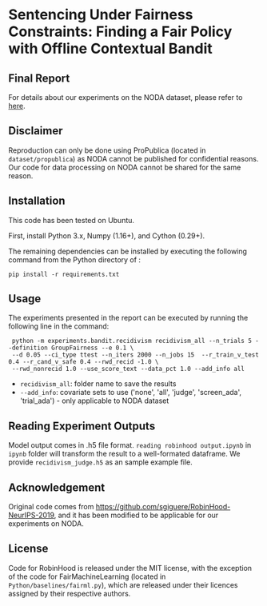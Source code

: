 # Sentencing Under Fairness Constraints: Finding a Fair Policy with Offline Contextual Bandit

## Final Report

For details about our experiments on the NODA dataset, please refer to [here](https://github.com/CoraJung/bandit-under-fairness-constraints/blob/master/%5BFinal%20Paper%5D%20Sentencing%20Under%20Fairness%20Constraints.pdf).

## Disclaimer

Reproduction can only be done using ProPublica (located in `dataset/propublica`) as NODA cannot be published for confidential reasons. Our code for data processing on NODA cannot be shared for the same reason.

## Installation

This code has been tested on Ubuntu.

First, install Python 3.x, Numpy (1.16+), and Cython (0.29+).

The remaining dependencies can be installed by executing the following command from the Python directory of : 

	pip install -r requirements.txt

## Usage

The experiments presented in the report can be executed by running the following line in the command:

     python -m experiments.bandit.recidivism recidivism_all --n_trials 5 --definition GroupFairness --e 0.1 \
     --d 0.05 --ci_type ttest --n_iters 2000 --n_jobs 15  --r_train_v_test 0.4 --r_cand_v_safe 0.4 --rwd_recid -1.0 \
     --rwd_nonrecid 1.0 --use_score_text --data_pct 1.0 --add_info all
     
* `recidivism_all`: folder name to save the results
* `--add_info`: covariate sets to use ('none', 'all', 'judge', 'screen_ada', 'trial_ada') - only applicable to NODA dataset

## Reading Experiment Outputs

Model output comes in .h5 file format. `reading robinhood output.ipynb` in `ipynb` folder will transform the result to a well-formated dataframe. We provide `recidivism_judge.h5` as an sample example file.  

## Acknowledgement

Original code comes from https://github.com/sgiguere/RobinHood-NeurIPS-2019, and it has been modified to be applicable for our experiments on NODA.

## License

Code for RobinHood is released under the MIT license, with the exception of the code for FairMachineLearning (located in `Python/baselines/fairml.py`), which are released under their licences assigned by their respective authors.
